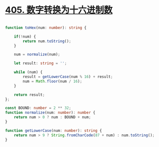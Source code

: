 
# [405. 数字转换为十六进制数](https://leetcode-cn.com/problems/convert-a-number-to-hexadecimal/)

```ts

function toHex(num: number): string {

    if(!num) {
        return num.toString();
    }

    num = normalize(num);

    let result: string = '';

    while (num) {
        result = getLowerCase(num % 16) + result;
        num = Math.floor(num / 16);
    }

    return result;
};

const BOUND: number = 2 ** 32;
function normalize(num: number): number {
    return num > 0 ? num : BOUND + num;
}

function getLowerCase(num: number): string {
    return num > 9 ? String.fromCharCode(87 + num) : num.toString();
}
```
